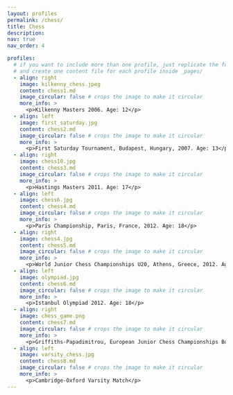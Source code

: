 ```yaml
---
layout: profiles
permalink: /chess/
title: Chess
description:
nav: true
nav_order: 4

profiles:
  # if you want to include more than one profile, just replicate the following block
  # and create one content file for each profile inside _pages/
  - align: right
    image: kilkenny_chess.jpeg
    content: chess1.md
    image_circular: false # crops the image to make it circular
    more_info: >
      <p>Kilkenny Masters 2006. Age: 12</p>
  - align: left
    image: first_saturday.jpg
    content: chess2.md
    image_circular: false # crops the image to make it circular
    more_info: >
      <p>First Saturday Tournament, Budapest, Hungary, 2007. Age: 13</p>
  - align: right
    image: chess10.jpg
    content: chess3.md
    image_circular: false # crops the image to make it circular
    more_info: >
      <p>Hastings Masters 2011. Age: 17</p>
  - align: left
    image: chess6.jpg
    content: chess4.md
    image_circular: false # crops the image to make it circular
    more_info: >
      <p>Paris Championship, Paris, France, 2012. Age: 18</p>
  - align: right
    image: chess4.jpg
    content: chess5.md
    image_circular: false # crops the image to make it circular
    more_info: >
      <p>World Junior Chess Championships U20, Athens, Greece, 2012. Age: 18</p>
  - align: left
    image: olympiad.jpg
    content: chess6.md
    image_circular: false # crops the image to make it circular
    more_info: >
      <p>Istanbul Olympiad 2012. Age: 18</p>
  - align: right
    image: chess_game.png
    content: chess7.md
    image_circular: false # crops the image to make it circular
    more_info: >
      <p>Griffiths-Papadimitrou, European Junior Chess Championships Boys U18, Albena, Bulgaria 2011. White to play</p>
  - align: left
    image: varsity_chess.jpg
    content: chess8.md
    image_circular: false # crops the image to make it circular
    more_info: >
      <p>Cambridge-Oxford Varsity Match</p>
---
```

